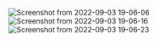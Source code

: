 ![Screenshot from 2022-09-03 19-06-06](https://user-images.githubusercontent.com/61042574/188281554-6d465308-5ec0-453d-b204-1b63ae54aaac.png)
![Screenshot from 2022-09-03 19-06-16](https://user-images.githubusercontent.com/61042574/188281566-d2e59645-cd4f-41bd-8b85-4d9c8f26dffa.png)
![Screenshot from 2022-09-03 19-06-23](https://user-images.githubusercontent.com/61042574/188281569-229a230f-2819-4e77-8a4c-f18978ad3e70.png)
